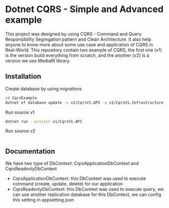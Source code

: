
# Dotnet CQRS - Simple and Advanced example

This project was designed by using CQRS - Command and Query Responsibility Segregation pattern and Clean Architecture. It also help anyone to know more about some use case and application of CQRS in Real-World. This repository contain two example of CQRS, the first one (v1) is the version build everything from scratch, and the another (v2) is a version we use MediatR library.


## Installation

Create database by using migrations

```bash
cd CqrsExample
dotnet ef database update -s v1/CqrsV1.API -p v1/CqrsV1.Infrastructure --context CqrsApplicationDbContext
```
    
Run source v1

```bash
dotnet run --project v1/CqrsV1.API 
```

Run source v2

```bash

```
## Documentation

We have two type of DbContext: CqrsApplicationDbContext and CqrsReadonlyDbContext
- CqrsApplicationDbContext: this DbContext was used to execute command (create, update, delete) for our application
- CqrsReadonlyDbContext: this DbContext was used to execute query, we can use another replication database for this DbContext, we can config this setting in appsetting.json

